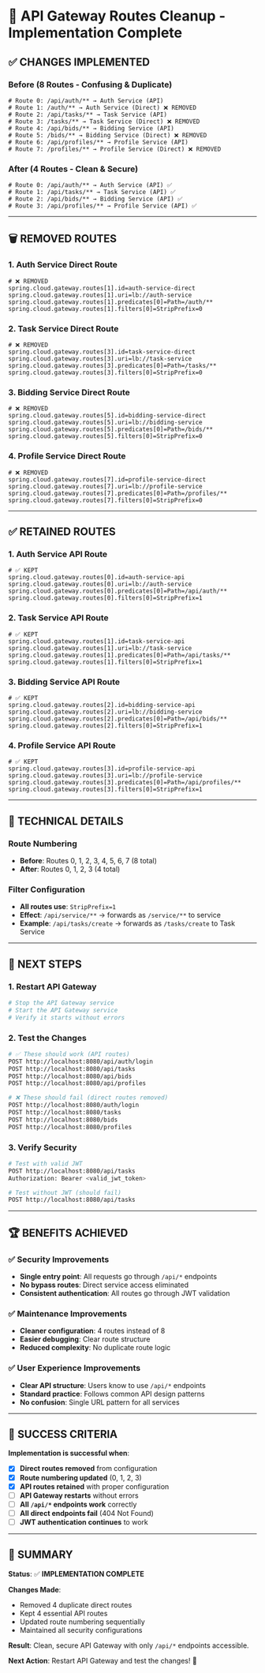 # 🚀 **API Gateway Routes Cleanup - Implementation Complete**

## **✅ CHANGES IMPLEMENTED**

### **Before (8 Routes - Confusing & Duplicate)**
```properties
# Route 0: /api/auth/** → Auth Service (API)
# Route 1: /auth/** → Auth Service (Direct) ❌ REMOVED
# Route 2: /api/tasks/** → Task Service (API)  
# Route 3: /tasks/** → Task Service (Direct) ❌ REMOVED
# Route 4: /api/bids/** → Bidding Service (API)
# Route 5: /bids/** → Bidding Service (Direct) ❌ REMOVED
# Route 6: /api/profiles/** → Profile Service (API)
# Route 7: /profiles/** → Profile Service (Direct) ❌ REMOVED
```

### **After (4 Routes - Clean & Secure)**
```properties
# Route 0: /api/auth/** → Auth Service (API) ✅
# Route 1: /api/tasks/** → Task Service (API) ✅
# Route 2: /api/bids/** → Bidding Service (API) ✅
# Route 3: /api/profiles/** → Profile Service (API) ✅
```

---

## **🗑️ REMOVED ROUTES**

### **1. Auth Service Direct Route**
```properties
# ❌ REMOVED
spring.cloud.gateway.routes[1].id=auth-service-direct
spring.cloud.gateway.routes[1].uri=lb://auth-service
spring.cloud.gateway.routes[1].predicates[0]=Path=/auth/**
spring.cloud.gateway.routes[1].filters[0]=StripPrefix=0
```

### **2. Task Service Direct Route**
```properties
# ❌ REMOVED
spring.cloud.gateway.routes[3].id=task-service-direct
spring.cloud.gateway.routes[3].uri=lb://task-service
spring.cloud.gateway.routes[3].predicates[0]=Path=/tasks/**
spring.cloud.gateway.routes[3].filters[0]=StripPrefix=0
```

### **3. Bidding Service Direct Route**
```properties
# ❌ REMOVED
spring.cloud.gateway.routes[5].id=bidding-service-direct
spring.cloud.gateway.routes[5].uri=lb://bidding-service
spring.cloud.gateway.routes[5].predicates[0]=Path=/bids/**
spring.cloud.gateway.routes[5].filters[0]=StripPrefix=0
```

### **4. Profile Service Direct Route**
```properties
# ❌ REMOVED
spring.cloud.gateway.routes[7].id=profile-service-direct
spring.cloud.gateway.routes[7].uri=lb://profile-service
spring.cloud.gateway.routes[7].predicates[0]=Path=/profiles/**
spring.cloud.gateway.routes[7].filters[0]=StripPrefix=0
```

---

## **✅ RETAINED ROUTES**

### **1. Auth Service API Route**
```properties
# ✅ KEPT
spring.cloud.gateway.routes[0].id=auth-service-api
spring.cloud.gateway.routes[0].uri=lb://auth-service
spring.cloud.gateway.routes[0].predicates[0]=Path=/api/auth/**
spring.cloud.gateway.routes[0].filters[0]=StripPrefix=1
```

### **2. Task Service API Route**
```properties
# ✅ KEPT
spring.cloud.gateway.routes[1].id=task-service-api
spring.cloud.gateway.routes[1].uri=lb://task-service
spring.cloud.gateway.routes[1].predicates[0]=Path=/api/tasks/**
spring.cloud.gateway.routes[1].filters[0]=StripPrefix=1
```

### **3. Bidding Service API Route**
```properties
# ✅ KEPT
spring.cloud.gateway.routes[2].id=bidding-service-api
spring.cloud.gateway.routes[2].uri=lb://bidding-service
spring.cloud.gateway.routes[2].predicates[0]=Path=/api/bids/**
spring.cloud.gateway.routes[2].filters[0]=StripPrefix=1
```

### **4. Profile Service API Route**
```properties
# ✅ KEPT
spring.cloud.gateway.routes[3].id=profile-service-api
spring.cloud.gateway.routes[3].uri=lb://profile-service
spring.cloud.gateway.routes[3].predicates[0]=Path=/api/profiles/**
spring.cloud.gateway.routes[3].filters[0]=StripPrefix=1
```

---

## **🔧 TECHNICAL DETAILS**

### **Route Numbering**
- **Before**: Routes 0, 1, 2, 3, 4, 5, 6, 7 (8 total)
- **After**: Routes 0, 1, 2, 3 (4 total)

### **Filter Configuration**
- **All routes use**: `StripPrefix=1`
- **Effect**: `/api/service/**` → forwards as `/service/**` to service
- **Example**: `/api/tasks/create` → forwards as `/tasks/create` to Task Service

---

## **🚀 NEXT STEPS**

### **1. Restart API Gateway**
```bash
# Stop the API Gateway service
# Start the API Gateway service
# Verify it starts without errors
```

### **2. Test the Changes**
```bash
# ✅ These should work (API routes)
POST http://localhost:8080/api/auth/login
POST http://localhost:8080/api/tasks
POST http://localhost:8080/api/bids
POST http://localhost:8080/api/profiles

# ❌ These should fail (direct routes removed)
POST http://localhost:8080/auth/login
POST http://localhost:8080/tasks
POST http://localhost:8080/bids
POST http://localhost:8080/profiles
```

### **3. Verify Security**
```bash
# Test with valid JWT
POST http://localhost:8080/api/tasks
Authorization: Bearer <valid_jwt_token>

# Test without JWT (should fail)
POST http://localhost:8080/api/tasks
```

---

## **🏆 BENEFITS ACHIEVED**

### **✅ Security Improvements**
- **Single entry point**: All requests go through `/api/*` endpoints
- **No bypass routes**: Direct service access eliminated
- **Consistent authentication**: All routes go through JWT validation

### **✅ Maintenance Improvements**
- **Cleaner configuration**: 4 routes instead of 8
- **Easier debugging**: Clear route structure
- **Reduced complexity**: No duplicate route logic

### **✅ User Experience Improvements**
- **Clear API structure**: Users know to use `/api/*` endpoints
- **Standard practice**: Follows common API design patterns
- **No confusion**: Single URL pattern for all services

---

## **🎯 SUCCESS CRITERIA**

**Implementation is successful when**:
- [x] **Direct routes removed** from configuration
- [x] **Route numbering updated** (0, 1, 2, 3)
- [x] **API routes retained** with proper configuration
- [ ] **API Gateway restarts** without errors
- [ ] **All `/api/*` endpoints work** correctly
- [ ] **All direct endpoints fail** (404 Not Found)
- [ ] **JWT authentication continues** to work

---

## **📝 SUMMARY**

**Status**: ✅ **IMPLEMENTATION COMPLETE**

**Changes Made**:
- Removed 4 duplicate direct routes
- Kept 4 essential API routes
- Updated route numbering sequentially
- Maintained all security configurations

**Result**: Clean, secure API Gateway with only `/api/*` endpoints accessible.

**Next Action**: Restart API Gateway and test the changes! 🚀
